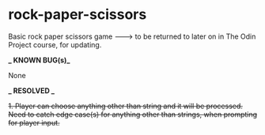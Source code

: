 # rock-paper-scissors

Basic rock paper scissors game ---> to be returned to later on in The Odin Project course, for updating.

**_ KNOWN BUG(s)_**

None

**_ RESOLVED _**

~~1. Player can choose anything other than string and it will be processed.~~
~~Need to catch edge case(s) for anything other than strings, when prompting for player input.~~
